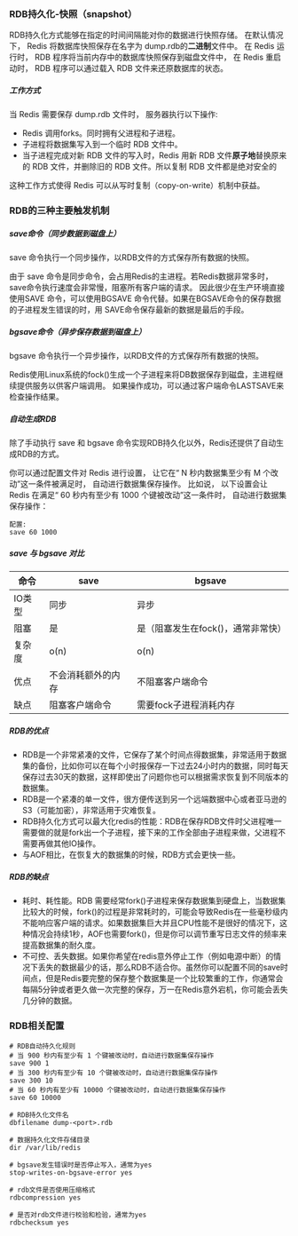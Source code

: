 ### RDB持久化-快照（snapshot）

RDB持久化方式能够在指定的时间间隔能对你的数据进行快照存储。
在默认情况下， Redis 将数据库快照保存在名字为 dump.rdb的**二进制**文件中。
在 Redis 运行时， RDB 程序将当前内存中的数据库快照保存到磁盘文件中， 在 Redis 重启动时， RDB 程序可以通过载入 RDB 文件来还原数据库的状态。

##### 工作方式
当 Redis 需要保存 dump.rdb 文件时， 服务器执行以下操作:

- Redis 调用forks。同时拥有父进程和子进程。
- 子进程将数据集写入到一个临时 RDB 文件中。
- 当子进程完成对新 RDB 文件的写入时，Redis 用新 RDB 文件**原子地**替换原来的 RDB 文件，并删除旧的 RDB 文件。所以复制 RDB 文件都是绝对安全的

这种工作方式使得 Redis 可以从写时复制（copy-on-write）机制中获益。

### RDB的三种主要触发机制
##### save命令（同步数据到磁盘上）
save 命令执行一个同步操作，以RDB文件的方式保存所有数据的快照。

由于 save 命令是同步命令，会占用Redis的主进程。若Redis数据非常多时，save命令执行速度会非常慢，阻塞所有客户端的请求。
因此很少在生产环境直接使用SAVE 命令，可以使用BGSAVE 命令代替。如果在BGSAVE命令的保存数据的子进程发生错误的时，用 SAVE命令保存最新的数据是最后的手段。

##### bgsave命令（异步保存数据到磁盘上）
bgsave 命令执行一个异步操作，以RDB文件的方式保存所有数据的快照。

Redis使用Linux系统的fock()生成一个子进程来将DB数据保存到磁盘，主进程继续提供服务以供客户端调用。
如果操作成功，可以通过客户端命令LASTSAVE来检查操作结果。

##### 自动生成RDB

除了手动执行 save 和 bgsave 命令实现RDB持久化以外，Redis还提供了自动生成RDB的方式。

你可以通过配置文件对 Redis 进行设置， 让它在“ N 秒内数据集至少有 M 个改动”这一条件被满足时， 自动进行数据集保存操作。
比如说， 以下设置会让 Redis 在满足“ 60 秒内有至少有 1000 个键被改动”这一条件时， 自动进行数据集保存操作：
```
配置:
save 60 1000
```

##### save 与 bgsave 对比


| 命令 | save | bgsave |
| --- | --- | --- |
| IO类型 | 同步 | 异步 |
| 阻塞 | 是 | 是（阻塞发生在fock()，通常非常快） |
|  复杂度|  o(n)|  o(n)|
| 优点 | 不会消耗额外的内存 | 不阻塞客户端命令 |
| 缺点 | 阻塞客户端命令 | 需要fock子进程消耗内存 |


##### RDB的优点
* RDB是一个非常紧凑的文件，它保存了某个时间点得数据集，非常适用于数据集的备份，比如你可以在每个小时报保存一下过去24小时内的数据，同时每天保存过去30天的数据，这样即使出了问题你也可以根据需求恢复到不同版本的数据集。
* RDB是一个紧凑的单一文件，很方便传送到另一个远端数据中心或者亚马逊的S3（可能加密），非常适用于灾难恢复。
* RDB持久化方式可以最大化redis的性能：RDB在保存RDB文件时父进程唯一需要做的就是fork出一个子进程，接下来的工作全部由子进程来做，父进程不需要再做其他IO操作。
* 与AOF相比，在恢复大的数据集的时候，RDB方式会更快一些。

##### RDB的缺点
* 耗时、耗性能。RDB 需要经常fork()子进程来保存数据集到硬盘上，当数据集比较大的时候，fork()的过程是非常耗时的，可能会导致Redis在一些毫秒级内不能响应客户端的请求。如果数据集巨大并且CPU性能不是很好的情况下，这种情况会持续1秒，AOF也需要fork()，但是你可以调节重写日志文件的频率来提高数据集的耐久度。
* 不可控、丢失数据。如果你希望在redis意外停止工作（例如电源中断）的情况下丢失的数据最少的话，那么RDB不适合你。虽然你可以配置不同的save时间点，但是Redis要完整的保存整个数据集是一个比较繁重的工作，你通常会每隔5分钟或者更久做一次完整的保存，万一在Redis意外宕机，你可能会丢失几分钟的数据。


### RDB相关配置
```
# RDB自动持久化规则
# 当 900 秒内有至少有 1 个键被改动时，自动进行数据集保存操作
save 900 1
# 当 300 秒内有至少有 10 个键被改动时，自动进行数据集保存操作
save 300 10
# 当 60 秒内有至少有 10000 个键被改动时，自动进行数据集保存操作
save 60 10000

# RDB持久化文件名
dbfilename dump-<port>.rdb

# 数据持久化文件存储目录
dir /var/lib/redis

# bgsave发生错误时是否停止写入，通常为yes
stop-writes-on-bgsave-error yes

# rdb文件是否使用压缩格式
rdbcompression yes

# 是否对rdb文件进行校验和检验，通常为yes
rdbchecksum yes
```